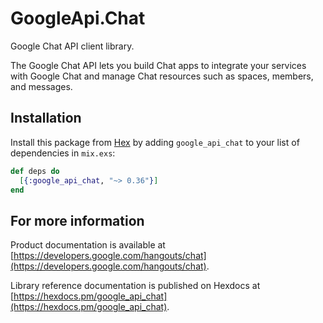 # GoogleApi.Chat

Google Chat API client library.

The Google Chat API lets you build Chat apps to integrate your services with Google Chat and manage Chat resources such as spaces, members, and messages.

## Installation

Install this package from [Hex](https://hex.pm) by adding
`google_api_chat` to your list of dependencies in `mix.exs`:

```elixir
def deps do
  [{:google_api_chat, "~> 0.36"}]
end
```

## For more information

Product documentation is available at [https://developers.google.com/hangouts/chat](https://developers.google.com/hangouts/chat).

Library reference documentation is published on Hexdocs at
[https://hexdocs.pm/google_api_chat](https://hexdocs.pm/google_api_chat).
